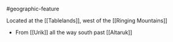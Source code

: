 #geographic-feature 

Located at the [[Tablelands]], west of the [[Ringing Mountains]]
- From [[Urik]] all the way south past [[Altaruk]]